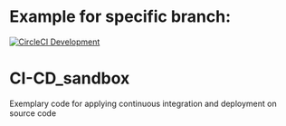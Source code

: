 # Example for specific branch:
[![CircleCI Development](https://circleci.com/gh/DerNeuburger/CI-CD_sandbox/tree/development.svg?style=svg)](https://circleci.com/gh/DerNeuburger/CI-CD_sandbox/tree/development)

# CI-CD_sandbox

Exemplary code for applying continuous integration and deployment on source code
